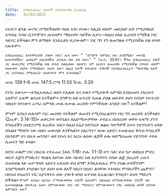 ```yaml
---
title:  እግዚአብሔር በሰዎች እንዲስተዋል ይፈልጋል
date:   31/03/2025
---
```



የአገሩን ቋንቋ መናገር በማይችሉበት ባዕድ አገር ሆነው፣ ክሊኒክ ወይም መድኃኒት ቤት የሚያስኬድ አጣዳፊ ጉዳይ ቢገጥሞትና ሐሳብዎን ማስረዳት ሳይችሉ ሲቀሩ—ከዚህ በላይ ሊረብሽ የሚችል ነገር ላይኖር ይችላል። ምን ለማለት እንደፈለጉ ቢያውቁም፣ ነገር ግን ያን ለመግለጽ የሚያስችል በቂ ቃላት የሎትም።

`እግዚአብሔር እየተቸገረበት ያለው ነገር፣ ሌላ ነው። “ ‘ሰማያት ከምድር ከፍ እንደሚሉ፣ መንገዴ ከመንገዳችሁ፣ ሐሳቤም ከሐሳባችሁ እንዲሁ ከፍ ያለ ነው።’ ” (ኢሳ. 55፡9)። ችግሩ እግዚአብሔር ከእኛ ጋር ለመነጋገር የሚያስችል በቂ ቃላት ስለሌለው ሳይሆን፣ እኛ እርሱን ለመረዳት የሚያስችል የቃላት ወይም የዕውቀት ብቃት የሚጎድለን መሆኑ ነው። ከዚህ በታች የቀረቡት ጥቅሶች የእግዚአብሔርን ማስተዋል ከእኛ ጋር እያነጻጸሩ የሚሰጡት አስተያየት ምን ይመስላል?`

መዝ. 139:1–6
መዝ. 147:5
ሮሜ 11:33
1ዮሐ. 3:20


የነገሩ እውነታ—እግዚአብሔር ወሰን የሌለው እና ሁሉን የሚያውቅ አምላክ እንደመሆኑ የእርሱን አእምሮ ፈጽሞ ልንረዳ አንችልም። ደግሞስ ስለ ፍጥረት ላመል ያህል ዕውቀት ይዘን ስናበቃ የፍጥረት ባለቤት የሆነውን ፈጣሪ አምላክ ሙሉ በሙሉ መረዳት የምንችለው እንዴት ነው? አንችልም!

ምንም እንኳን ሁሉንም ነገር መረዳት ባንችልም ለመዳን የሚያስፈልገንን ነገር ግን መረዳት እንችላለን (2ጢሞ. 3 14-15)። ሐዋርያት ወንጌልን ለአድማጮቻቸው ያብራሩ በነበረበት ወቅት ፍጻሜ ያገኙ ትንቢቶችን በተደጋጋሚ ይጠቅሱ ነበር። ከዚህ አኳያ ከትንቢት ቁልፍ ዓላማዎች አንዱ የደኅንነትን እቅድ በጉልህ ማሳየት ነው ብለን መውሰድ እንችላለን። በእርግጥ፣ ውሎ አድሮ፣ የመጽሐፍ ቅዱስ ትንቢቶች በአንድም ሆነ በሌላ መንገድ፣ ወደ የሱስ እና እርሱ ለሰው ልጆች ሁሉ ወደሚሰጠው የደኅንነት ተስፋ ሊመሩን ግድ ይላል።

ለነገሩ ሁሉም ነገር በእርሱ የተፈጠረ (ቆለ. 1፡16፣ ዮሐ. 1፡1-3) ሆኖ ሳለ፣ ይህ ጌታ ወደዚህ ምድር ወርዶ እጅግ ምስኪንና ጎስቋላ ለሆነው ሰው ሳይቀር ስለ እያንዳንዱ የሰው ልጅ ኃጢአት ራሱን በመስቀል ላይ መሥዋዕት አድርጎ አቀረበ። ይህ ደግሞ እግዚአብሔር ምን ያህል ሁላችንንም እንደሚወደን ያሳያል። ጌታ ይህን ሁሉ ለእኛ ካደረገ በኋላ፣ ልባቸው የተሰበረ ምስኪኖችን ጨምሮ፣ በየሱስ የሰጠንን ነገር እያንዳንዱ ሰው ያውቅ ዘንድ አጥብቆ ይፈልጋል። ትንቢት፣ ይህን ማድረግ ይችላል። `ምንም እንኳን በርካታ የማናውቃቸው ነገሮች ቢኖሩም፣ በእነዚህ በማናውቃቸው ነገሮች ላይ ከመብሰልሰል በተቃራኒ አሁን በምናውቀው ነገር ላይ ማተኮርና የምናውቀውን ነገር መከተል ወሳኝ የሆነው ለምንድን ነው?`